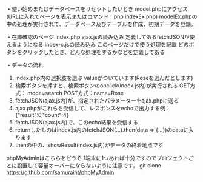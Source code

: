 ・使い始めまたはデータベースをリセットしたいとき
model.phpにアクセス(URLに入れてページを表示またはコマンド：php indexEx.php)
modelEx.phpの中の処理が実行されて、データベース及びテーブルを作成、初期データを登録。

・在庫確認のページ
index.php
ajax.jsの読み込み
	定義してあるfetchJSONが使えるようになる
index-c.jsの読み込み
	このページだけで使う処理を記載
	どのボタンをクリックしたとき、どんな処理をするかなどを定義してある

・データの流れ
1. index.php内の選択肢を選ぶ valueがついています(Roseを選んだとします)
2. 検索ボタンを押すと、検索ボタンのonclick(index.js内)が実行される
GET方式：	mode=search
POST方式：name=Rose
3. fetchJSON(ajax.js内)が、指定されたパラメーターをajax.phpに送る
4. ajax.phpがこれらを受信して、レスポンスをechoで出力する例：{"result":0,"count":4}
5. fetchJSON(ajax.js内)で、このecho結果を受信する
6. returnしたものはindex.js内のfetchJSON(…).then(data => {…})のdataに入ります
7. thenの中の、showResult(index.js内)がデータの終着地点です

phpMyAdminはこちらをどうぞ
1端末に1つあれば十分ですのでプロジェクトごとに設置して容量オーバーにならないように注意です。
git clone https://github.com/samuraiht/phpMyAdmin